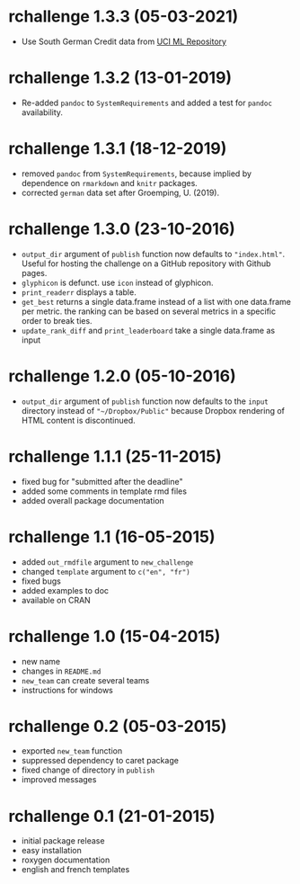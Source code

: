 # rchallenge 1.3.3 (05-03-2021)
- Use South German Credit data from [UCI ML Repository](https://archive.ics.uci.edu/ml/datasets/South+German+Credit)

# rchallenge 1.3.2 (13-01-2019)
- Re-added `pandoc` to `SystemRequirements` and added a test for `pandoc` availability.

# rchallenge 1.3.1 (18-12-2019)
- removed `pandoc` from `SystemRequirements`, because implied by dependence on `rmarkdown` and `knitr` packages.
- corrected `german` data set after Groemping, U. (2019).

# rchallenge 1.3.0 (23-10-2016)
- `output_dir` argument of `publish` function now defaults to `"index.html"`. Useful for hosting the challenge on a GitHub repository with Github pages.
- `glyphicon` is defunct. use `icon` instead of glyphicon.
- `print_readerr` displays a table.
- `get_best` returns a single data.frame instead of a list with one data.frame per metric. the ranking can be based on several metrics in a specific order to break ties.
- `update_rank_diff` and `print_leaderboard` take a single data.frame as input

# rchallenge 1.2.0 (05-10-2016)
- `output_dir` argument of `publish` function now defaults to the `input` directory instead of `"~/Dropbox/Public"` because Dropbox rendering of HTML content is discontinued.

# rchallenge 1.1.1 (25-11-2015)
- fixed bug for "submitted after the deadline"
- added some comments in template rmd files
- added overall package documentation

# rchallenge 1.1 (16-05-2015)
- added `out_rmdfile` argument to `new_challenge`
- changed `template` argument to `c("en", "fr")`
- fixed bugs
- added examples to doc
- available on CRAN

# rchallenge 1.0 (15-04-2015)
- new name
- changes in `README.md`
- `new_team` can create several teams
- instructions for windows

# rchallenge 0.2 (05-03-2015)
- exported `new_team` function
- suppressed dependency to caret package
- fixed change of directory in `publish`
- improved messages

# rchallenge 0.1 (21-01-2015)
- initial package release
- easy installation
- roxygen documentation
- english and french templates
